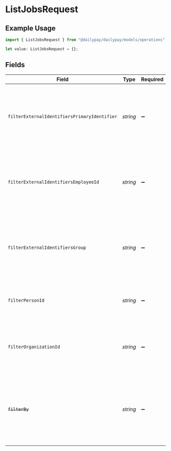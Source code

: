 # ListJobsRequest

## Example Usage

```typescript
import { ListJobsRequest } from "@dailypay/dailypay/models/operations";

let value: ListJobsRequest = {};
```

## Fields

| Field                                                                                                                   | Type                                                                                                                    | Required                                                                                                                | Description                                                                                                             |
| ----------------------------------------------------------------------------------------------------------------------- | ----------------------------------------------------------------------------------------------------------------------- | ----------------------------------------------------------------------------------------------------------------------- | ----------------------------------------------------------------------------------------------------------------------- |
| `filterExternalIdentifiersPrimaryIdentifier`                                                                            | *string*                                                                                                                | :heavy_minus_sign:                                                                                                      | Limit the results to documents with an external identifier matching exactly at the specified key.                       |
| `filterExternalIdentifiersEmployeeId`                                                                                   | *string*                                                                                                                | :heavy_minus_sign:                                                                                                      | Limit the results to documents with an external identifier matching exactly at the specified key.                       |
| `filterExternalIdentifiersGroup`                                                                                        | *string*                                                                                                                | :heavy_minus_sign:                                                                                                      | Limit the results to documents with an external identifier matching exactly at the specified key.                       |
| `filterPersonId`                                                                                                        | *string*                                                                                                                | :heavy_minus_sign:                                                                                                      | Limit the results to documents related to a specific person                                                             |
| `filterOrganizationId`                                                                                                  | *string*                                                                                                                | :heavy_minus_sign:                                                                                                      | _Not yet supported_ Limit the results to documents related to a specific organization                                   |
| ~~`filterBy`~~                                                                                                          | *string*                                                                                                                | :heavy_minus_sign:                                                                                                      | : warning: ** DEPRECATED **: This will be removed in a future release, please migrate away from it as soon as possible. |